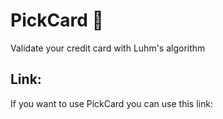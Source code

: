 # PickCard 🛅
Validate your credit card with Luhm's algorithm

## Link:
If you want to use PickCard you can use this link:
